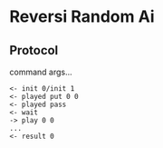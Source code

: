 # Reversi Random Ai

## Protocol

command args...

```
<- init 0/init 1
<- played put 0 0
<- played pass
<- wait
-> play 0 0
...
<- result 0
```
